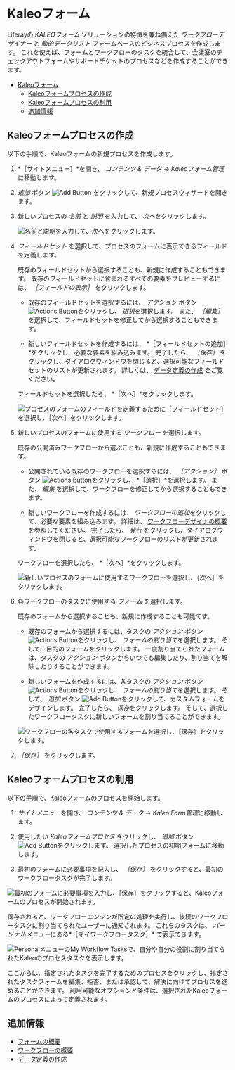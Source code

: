# Kaleoフォーム

Liferayの *KALEOフォーム* ソリューションの特徴を兼ね備えた *ワークフローデザイナー* と *動的データリスト* フォームベースのビジネスプロセスを作成します。 これを使えば、フォームとワークフローのタスクを統合して、会議室のチェックアウトフォームやサポートチケットのプロセスなどを作成することができます。

- [Kaleoフォーム](#kaleo-forms)
  - [Kaleoフォームプロセスの作成](#creating-a-kaleo-forms-process)
  - [Kaleoフォームプロセスの利用](#using-a-kaleo-forms-process)
  - [追加情報](#additional-information)

## Kaleoフォームプロセスの作成

以下の手順で、Kaleoフォームの新規プロセスを作成します。

1. *［サイトメニュー］*を開き、 *コンテンツ & データ* &rarr; *Kaleoフォーム管理*に移動します。

1. *追加* ボタン ![Add Button](../../../images/icon-add.png) をクリックして、新規プロセスウィザードを開きます。

1. 新しいプロセスの *名前* と *説明* を入力して、 *次へ*をクリックします。

    ![名前と説明を入力して、次へをクリックします。](./kaleo-forms/images/01.png)

1. *フィールドセット* を選択して、プロセスのフォームに表示できるフィールドを定義します。

   既存のフィールドセットから選択することも、新規に作成することもできます。 既存のフィールドセットに含まれるすべての要素をプレビューするには、 *［フィールドの表示］* をクリックします。

   * 既存のフィールドセットを選択するには、 *アクション* ボタン ![Actions Button](../../../images/icon-add.png)をクリックし、 *選択*を選択します。 また、 *［編集］* を選択して、フィールドセットを修正してから選択することもできます。

   * 新しいフィールドセットを作成するには、 *［フィールドセットの追加］*をクリックし、必要な要素を組み込みます。 完了したら、 *［保存］* をクリックし、ダイアログウィンドウを閉じると、選択可能なフィールドセットのリストが更新されます。 詳しくは、 [データ定義の作成](../dynamic-data-lists/creating-data-definitions.md) をご覧ください。

   フィールドセットを選択したら、 *［次へ］*をクリックします。

   ![プロセスのフォームのフィールドを定義するために［フィールドセット］を選択し、［次へ］をクリックします。](./kaleo-forms/images/02.png)

1. 新しいプロセスのフォームに使用する *ワークフロー* を選択します。

   既存の公開済みワークフローから選ぶことも、新規に作成することもできます。

   * 公開されている既存のワークフローを選択するには、 *［アクション］* ボタン ![Actions Button](../../../images/icon-actions.png)をクリックし、 *［選択］*を選択します。 また、 *編集* を選択して、ワークフローを修正してから選択することもできます。

   * 新しいワークフローを作成するには、 *ワークフローの追加*をクリックして、必要な要素を組み込みます。 詳細は、 [ワークフローデザイナの概要](../../workflow/designing-and-managing-workflows/workflow-designer/workflow-designer-overview.md) を参照してください。 完了したら、 *発行* をクリックし、ダイアログウィンドウを閉じると、選択可能なワークフローのリストが更新されます。

   ワークフローを選択したら、 *［次へ］*をクリックします。

   ![新しいプロセスのフォームに使用するワークフローを選択し、［次へ］をクリックします。](./kaleo-forms/images/03.png)

1. 各ワークフローのタスクに使用する *フォーム* を選択します。

   既存のフォームから選択することも、新規に作成することも可能です。

   * 既存のフォームから選択するには、タスクの *アクション* ボタン ![Actions Button](../../../images/icon-actions.png)をクリックし、 *フォームの割り当て*を選択します。 そして、目的のフォームをクリックします。 一度割り当てられたフォームは、タスクの *アクション* ボタンからいつでも編集したり、割り当てを解除したりすることができます。

   * 新しいフォームを作成するには、各タスクの *アクション* ボタン ![Actions Button](../../../images/icon-actions.png)をクリックし、 *フォームの割り当て*を選択します。 そして、 *追加* ボタン ![Add Button](../../../images/icon-add.png)をクリックして、カスタムフォームをデザインします。 完了したら、 *保存*をクリックします。 そして、選択したワークフロータスクに新しいフォームを割り当てることができます。

   ![ワークフローの各タスクで使用するフォームを選択し、［保存］をクリックします。](./kaleo-forms/images/04.png)

1. *［保存］* をクリックします。

## Kaleoフォームプロセスの利用

以下の手順で、Kaleoフォームのプロセスを開始します。

1. *サイトメニュー*を開き、 *コンテンツ & データ* &rarr; *Kaleo Form管理*に移動します。

1. 使用したい *Kaleoフォームプロセス* をクリックし、 *追加* ボタン ![Add Button](../../../images/icon-add.png)をクリックします。 選択したプロセスの初期フォームに移動します。

1. 最初のフォームに必要事項を記入し、 *［保存］* をクリックすると、最初のワークフロータスクが完了します。

![最初のフォームに必要事項を入力し、［保存］をクリックすると、Kaleoフォームのプロセスが開始されます。](./kaleo-forms/images/05.png)

保存されると、ワークフローエンジンが所定の処理を実行し、後続のワークフロータスクに割り当てられたユーザーに通知されます。 これらのタスクは、 *パーソナルメニュー*にある*［マイワークフロータスク］* で表示できます。

![PersonalメニューのMy Workflow Tasksで、自分や自分の役割に割り当てられたKaleoのプロセスタスクを表示します。](./kaleo-forms/images/06.png)

ここからは、指定されたタスクを完了するためのプロセスをクリックし、指定されたタスクフォームを編集、拒否、または承認して、解決に向けてプロセスを進めることができます。 利用可能なオプションと条件は、選択されたKaleoフォームのプロセスによって定義されます。

## 追加情報

* [フォームの概要](../introduction-to-forms.md)
* [ワークフローの概要](../../workflow/introduction-to-workflow.md)
* [データ定義の作成](../dynamic-data-lists/creating-data-definitions.md)